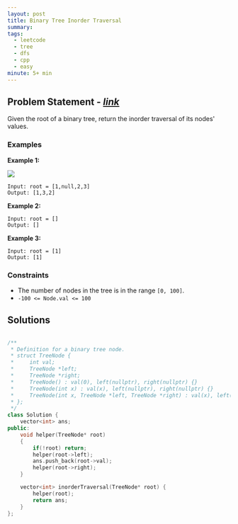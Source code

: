 ```yaml
---
layout: post
title: Binary Tree Inorder Traversal
summary:
tags:
  - leetcode
  - tree
  - dfs
  - cpp
  - easy
minute: 5+ min
---
```


## Problem Statement - [_link_](https://leetcode.com/problems/binary-tree-inorder-traversal/description/)

Given the root of a binary tree, return the inorder traversal of its nodes' values.


### Examples

**Example 1:**  

<img src="https://assets.leetcode.com/uploads/2020/09/15/inorder_1.jpg">

```
Input: root = [1,null,2,3]
Output: [1,3,2]
```

**Example 2:**  

```
Input: root = []
Output: []
```

**Example 3:**  

```
Input: root = [1]
Output: [1]
```

### Constraints

- The number of nodes in the tree is in the range `[0, 100]`.
- `-100 <= Node.val <= 100`

## Solutions

```cpp

/**
 * Definition for a binary tree node.
 * struct TreeNode {
 *     int val;
 *     TreeNode *left;
 *     TreeNode *right;
 *     TreeNode() : val(0), left(nullptr), right(nullptr) {}
 *     TreeNode(int x) : val(x), left(nullptr), right(nullptr) {}
 *     TreeNode(int x, TreeNode *left, TreeNode *right) : val(x), left(left), right(right) {}
 * };
 */
class Solution {
    vector<int> ans;
public:
    void helper(TreeNode* root)
    {
        if(!root) return;
        helper(root->left);
        ans.push_back(root->val);
        helper(root->right);
    }

    vector<int> inorderTraversal(TreeNode* root) {
        helper(root);
        return ans;
    }
};

```
